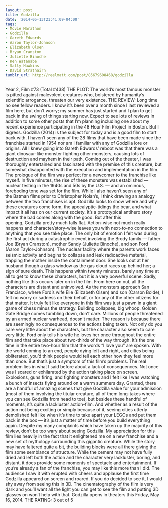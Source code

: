 ```yaml
---
layout: post
title: Godzilla
date: '2014-05-13T21:41:09-04:00'
tags:
- Movie Marathon
- Godzilla
- Gareth Edwards
- Aaron Taylor-Johnson
- Elizabeth Olsen
- Bryan Cranston
- Juliette Binoche
- Ken Watanabe
- Sally Hawkins
- David Strathairn
tumblr_url: http://reelmatt.com/post/85679608468/godzilla
---
```



Year 2, Film #73 (Total #438)
THE PLOT: The world’s most famous monster is pitted against malevolent creatures who, bolstered by humanity’s scientific arrogance, threaten our very existence.
THE REVIEW: Long time no see fellow readers. I know it’s been over a month since I last reviewed a film here, but don’t worry; my summer has just started and I plan to get back in the swing of things starting now. Expect to see lots of reviews in addition to some other posts that I’m planning including one about my recent experience participating in the 48 Hour Film Project in Boston.
But I digress. Godzilla (2014) is the subject for today and is a good film to start back with. I haven’t seen any of the 28 films that have been made since the franchise started in 1954 nor am I familiar with any of Godzilla lore or origins. All I knew going into Gareth Edwards’ reboot was that there was a giant dinosaur-like monster fighting other monsters, causing lots of destruction and mayhem in their path. Coming out of the theater, I was thoroughly entertained and fascinated with the premise of this creature, but somewhat disappointed with the execution and implementation in the film.
The prologue of the film was perfect for a newcomer to the franchise like myself. In five minutes, the rise of these monsters was established — nuclear testing in the 1940s and 50s by the U.S. — and an ominous, foreboding tone was set for the film. While I also haven’t seen any of the Batman films prior to Christopher Nolan’s, I think drawing an analogy between the two franchises is apt. Godzilla looks to show where and why these creatures come form, the apocalyptic-tidings the bear, and what impact it all has on our current society. It’s a prototypical antihero story where the bad comes along with the good.
But after this opening, Godzilla pretty much falls flat. Action-wise not much really happens and character/story-wise leaves you with next-to-no connection to anything that you see take place. The only bit of emotion I felt was during the first act during a catastrophic event involving the Brody family — father Joe (Bryan Cranston), mother Sandy (Juliette Binoche), and son Ford (Aaron Taylor-Johnson). The nuclear facility where the parents work faces seismic activity and begins to collapse and leak radioactive material, trapping the mother inside the containment door. She looks out at her husband though a glass window as the gas cloud races up behind her; a sign of sure death. This happens within twenty minutes, barely any time at all to get to know these characters, but it is a very powerful scene. Sadly, nothing like this occurs later on in the film. From here on out, all the characters are distant and uninvolved. As the monsters approach San Francisco, where Ford’s wife Elie (Elizabeth Olsen) and son (Carson Bolde), I felt no worry or sadness on their behalf, or for any of the other citizens for that matter. It truly felt like everyone in this film was just a pawn in a giant game of chess minus the strategy. Building collapses, big whoop. Golden Gate Bridge comes tumbling down, don’t care. Millions of people threatened by an armed nuclear warhead, doesn’t matter. The reason is because there are seemingly no consequences to the actions being taken.
Not only do you care very little about the characters, but the character also seem to care very little. Ford only tells his wife he loves her once throughout the entire film and that take place about two-thirds of the way through. It’s the one time in the entire two-hour film that the words “I love you” are spoken. With the world coming to an end, people dying left and right, and cities being obliterated, you’d think people would tell each other how they feel more than once. But that’s just a symptom of this film’s problems. The real problem lies in what I said before about a lack of consequences. Not once was I scared or exhilarated by the action taking place on screen. Explosions, guns firing, and fighting monsters and I felt like I was watching a bunch of insects flying around on a warm summers day. Granted, there are a handful of amazing scenes that give Godzilla value for your admission (most of them involving the titular creature, all of them long-takes where you can see Godzilla from head to toe), but besides these handful of moments, it’s quite a lackluster action-film. And whether as a result of the action not being exciting or simply because of it, seeing cities utterly demolished felt like when it’s time to take apart your LEGOs and put them back in the box — it’s just a matter of time before you build everything again.
Despite my many complaints which have taken up the majority of this review, don’t be too wary about seeing Godzilla. My appreciation for this film lies heavily in the fact that it enlightened me on a new franchise and a new set of mythology surrounding this gigantic creature. While the story may have faltered quite a bit, the building blocks were all there giving the film some semblance of structure. While the cement may not have fully dried and left both the action and the character very lackluster, boring, and distant, it does provide some moments of spectacle and entertainment. If you’re already a fan of the franchise, you may like this more than I did. The audience I saw it with erupted with cheers and applause the first time Godzilla appeared on screen and roared. If you do decided to see it, I would shy away from seeing this in 3D. The cinematography of the film is very dark and you’ll want all the light you can get to see the film and putting 3D glasses on won’t help with that.
Godzilla opens in theaters this Friday, May 16, 2014.
THE RATING: 3 out of 5
